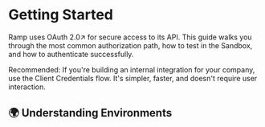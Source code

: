 # Getting Started

Ramp uses OAuth 2.0↗ for secure access to its API. This guide walks you through the most common authorization path, how to test in the Sandbox, and how to authenticate successfully.

Recommended: If you're building an internal integration for your company, use the Client Credentials flow. It's simpler, faster, and doesn't require user interaction.

## 🌍 Understanding Environments

